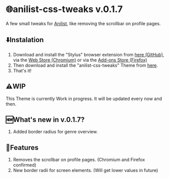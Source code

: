 # 🌐anilist-css-tweaks v.0.1.7
A few small tweaks for [Anilist](https://anilist.co/), like removing the scrollbar on profile pages.

## ⬇️Instalation
1. Download and install the "Stylus" browser extension from [here (GitHub)](https://github.com/openstyles/stylus), via the [Web Store (Chromium)](https://chrome.google.com/webstore/detail/stylus/clngdbkpkpeebahjckkjfobafhncgmne?) or via the [Add-ons Store (Firefox)](https://addons.mozilla.org/de/firefox/addon/styl-us/)
2. Then download and install the "anilist-css-tweaks" Theme from [here](https://github.com/Matewoo/anilist-css-tweaks/raw/main/anilist-tweaks.user.css).
3. That's it!

## ⚠️WIP
This Theme is currently Work in progress. It will be updated every now and then.

## 🆕What's new in v.0.1.7?
1. Added border radius for genre overview.

## 🌟Features
1. Removes the scrollbar on profile pages. (Chromium and Firefox confirmed)
2. New border radii for screen elements. (Will get lower values in future)
